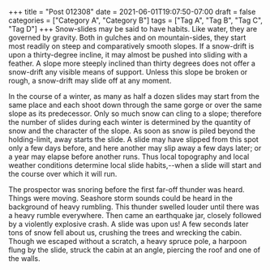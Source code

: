 +++
title = "Post 012308"
date = 2021-06-01T19:07:50-07:00
draft = false
categories = ["Category A", "Category B"]
tags = ["Tag A", "Tag B", "Tag C", "Tag D"]
+++
Snow-slides may be said to have habits. Like water, they are governed by gravity. Both in gulches and on mountain-sides, they start most readily on steep and comparatively smooth slopes. If a snow-drift is upon a thirty-degree incline, it may almost be pushed into sliding with a feather. A slope more steeply inclined than thirty degrees does not offer a snow-drift any visible means of support. Unless this slope be broken or rough, a snow-drift may slide off at any moment.

In the course of a winter, as many as half a dozen slides may start from the same place and each shoot down through the same gorge or over the same slope as its predecessor. Only so much snow can cling to a slope; therefore the number of slides during each winter is determined by the quantity of snow and the character of the slope. As soon as snow is piled beyond the holding-limit, away starts the slide. A slide may have slipped from this spot only a few days before, and here another may slip away a few days later; or a year may elapse before another runs. Thus local topography and local weather conditions determine local slide habits,--when a slide will start and the course over which it will run.

The prospector was snoring before the first far-off thunder was heard. Things were moving. Seashore storm sounds could be heard in the background of heavy rumbling. This thunder swelled louder until there was a heavy rumble everywhere. Then came an earthquake jar, closely followed by a violently explosive crash. A slide was upon us! A few seconds later tons of snow fell about us, crushing the trees and wrecking the cabin. Though we escaped without a scratch, a heavy spruce pole, a harpoon flung by the slide, struck the cabin at an angle, piercing the roof and one of the walls.
